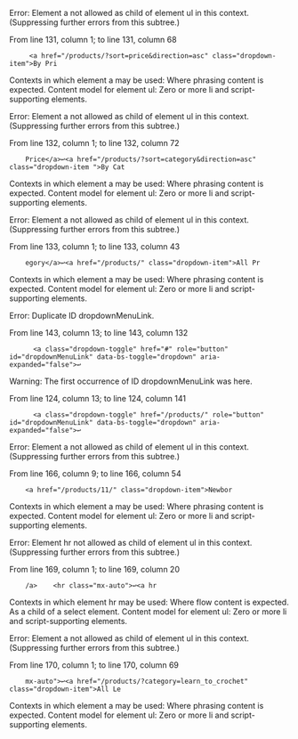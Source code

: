 Error: Element a not allowed as child of element ul in this context. (Suppressing further errors from this subtree.)

From line 131, column 1; to line 131, column 68

         <a href="/products/?sort=price&direction=asc" class="dropdown-item">By Pri

Contexts in which element a may be used:
Where phrasing content is expected.
Content model for element ul:
Zero or more li and script-supporting elements.

Error: Element a not allowed as child of element ul in this context. (Suppressing further errors from this subtree.)

From line 132, column 1; to line 132, column 72

        Price</a>↩<a href="/products/?sort=category&direction=asc" class="dropdown-item ">By Cat

Contexts in which element a may be used:
Where phrasing content is expected.
Content model for element ul:
Zero or more li and script-supporting elements.

Error: Element a not allowed as child of element ul in this context. (Suppressing further errors from this subtree.)

From line 133, column 1; to line 133, column 43

        egory</a>↩<a href="/products/" class="dropdown-item">All Pr

Contexts in which element a may be used:
Where phrasing content is expected.
Content model for element ul:
Zero or more li and script-supporting elements.

Error: Duplicate ID dropdownMenuLink.

From line 143, column 13; to line 143, column 132

          <a class="dropdown-toggle" href="#" role="button" id="dropdownMenuLink" data-bs-toggle="dropdown" aria-expanded="false">↩     

Warning: The first occurrence of ID dropdownMenuLink was here.

From line 124, column 13; to line 124, column 141

          <a class="dropdown-toggle" href="/products/" role="button" id="dropdownMenuLink" data-bs-toggle="dropdown" aria-expanded="false">↩     

Error: Element a not allowed as child of element ul in this context. (Suppressing further errors from this subtree.)

From line 166, column 9; to line 166, column 54

        <a href="/products/11/" class="dropdown-item">Newbor

Contexts in which element a may be used:
Where phrasing content is expected.
Content model for element ul:
Zero or more li and script-supporting elements.

Error: Element hr not allowed as child of element ul in this context. (Suppressing further errors from this subtree.)

From line 169, column 1; to line 169, column 20

        /a>    <hr class="mx-auto">↩<a hr

Contexts in which element hr may be used:
Where flow content is expected.
As a child of a select element.
Content model for element ul:
Zero or more li and script-supporting 
elements.


Error: Element a not allowed as child of element ul in this context. (Suppressing further errors from this subtree.)

From line 170, column 1; to line 170, column 69

        mx-auto">↩<a href="/products/?category=learn_to_crochet" class="dropdown-item">All Le

Contexts in which element a may be used:
Where phrasing content is expected.
Content model for element ul:
Zero or more li and script-supporting elements.

